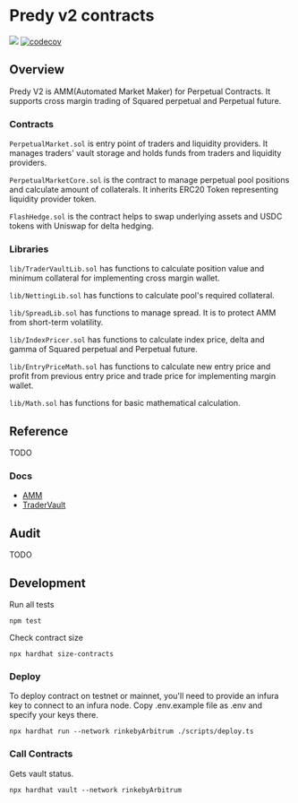 # Predy v2 contracts

![](https://github.com/predyprotocol/v2-contracts/workflows/Test/badge.svg)
[![codecov](https://codecov.io/gh/predyprotocol/v2-contracts/branch/main/graph/badge.svg?token=yJ8DEr8Gck)](https://codecov.io/gh/predyprotocol/v2-contracts)


## Overview

Predy V2 is AMM(Automated Market Maker) for Perpetual Contracts.
It supports cross margin trading of Squared perpetual and Perpetual future.

### Contracts

`PerpetualMarket.sol` is entry point of traders and liquidity providers. It manages traders' vault storage and holds funds from traders and liquidity providers.

`PerpetualMarketCore.sol` is the contract to manage perpetual pool positions and calculate amount of collaterals. It inherits ERC20 Token representing liquidity provider token.

`FlashHedge.sol` is the contract helps to swap underlying assets and USDC tokens with Uniswap for delta hedging.

### Libraries

`lib/TraderVaultLib.sol` has functions to calculate position value and minimum collateral for implementing cross margin wallet.

`lib/NettingLib.sol` has functions to calculate pool's required collateral.

`lib/SpreadLib.sol` has functions to manage spread. It is to protect AMM from short-term volatility.

`lib/IndexPricer.sol` has functions to calculate index price, delta and gamma of Squared perpetual and Perpetual future.

`lib/EntryPriceMath.sol` has functions to calculate new entry price and profit from previous entry price and trade price for implementing margin wallet.

`lib/Math.sol` has functions for basic mathematical calculation.

## Reference

TODO

### Docs

* [AMM](./docs/amm.md)
* [TraderVault](./docs/trader-vault.md)

## Audit

TODO

## Development

Run all tests

```shell
npm test
```

Check contract size

```shell
npx hardhat size-contracts
```

### Deploy

To deploy contract on testnet or mainnet, you'll need to provide an infura key to connect to an infura node.
Copy .env.example file as .env and specify your keys there.

```shell
npx hardhat run --network rinkebyArbitrum ./scripts/deploy.ts
```

### Call Contracts

Gets vault status.

```shell
npx hardhat vault --network rinkebyArbitrum
```

